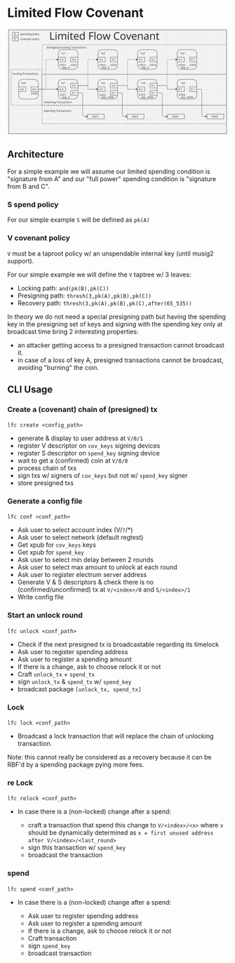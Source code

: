 # Limited Flow Covenant

![limited_flow_covenant](./assets/limited_flow_covenant.png)

## Architecture

For a simple example we will assume our limited spending condition is "signature from A"
and our "full power" spending condition is "signature from B and C".

### S spend policy

For our simple example `S` will be defined as `pk(A)`

### V covenant policy

`V` must be a taproot policy w/ an unspendable internal key (until musig2 support).

For our simple example we will define the `V` taptree w/ 3 leaves:

 - Locking path: `and(pk(B),pk(C))`
 - Presigning path: `thresh(3,pk(A),pk(B),pk(C))`
 - Recovery path: `thresh(3,pk(A),pk(B),pk(C),after(65_535))`

In theory we do not need a special presigning path but having the spending key
in the presigning set of keys and signing with the spending key only at broadcast time 
bring 2 interesting properties:

 - an attacker getting access to a presigned transaction cannot broadcast it.
 - in case of a loss of key A, presigned transactions cannot be broadcast, avoiding 
 "burning" the coin.

## CLI Usage

### Create a (covenant) chain of (presigned) tx

`lfc create <config_path>`

 - generate & display to user address at `V/0/1`
 - register V descriptor on `cov_keys` signing devices
 - register S descriptor on `spend_key` signing device
 - wait to get a (confirmed) coin at `V/0/0`
 - process chain of txs
 - sign txs w/ signers of `cov_keys` but not w/ `spend_key` signer
 - store presigned txs

### Generate a config file

`lfc conf <conf_path>`

 - Ask user to select account index (V/`?`/*)
 - Ask user to select network (default regtest)
 - Get xpub for `cov_keys` keys
 - Get xpub for `spend_key`
 - Ask user to select min delay between 2 rounds
 - Ask user to select max amount to unlock at each round
 - Ask user to register electrum server address
 - Generate V & S descriptors & check there is no (confirmed/unconfirmed) tx at `V/<index>/0` and `S/<index>/1`
 - Write config file

### Start an unlock round

`lfc unlock <conf_path>`

 - Check if the next presigned tx is broadcastable regarding its timelock
 - Ask user to register spending address
 - Ask user to register a spending amount
 - If there is a change, ask to choose relock it or not
 - Craft `unlock_tx` + `spend_tx`
 - sign `unlock_tx` & `spend_tx` w/ `spend_key`
 - broadcast package `[unlock_tx, spend_tx]`

### Lock

`lfc lock <conf_path>`

 - Broadcast a lock transaction that will replace the chain of unlocking 
 transaction.

 Note: this cannot really be considered as a recovery because it can be RBF'd
 by a spending package pying more fees.

### re Lock

`lfc relock <conf_path>`

 - In case there is a (non-locked) change after a spend:

   - craft a transaction that spend this change to `V/<index>/<x>` where `x`
     should be dynamically determined as `x = first unused address after V/<index>/<last_round>`
   - sign this transaction w/ `spend_key`
   - broadcast the transaction

### spend

`lfc spend <conf_path>`

 - In case there is a (non-locked) change after a spend:

     - Ask user to register spending address
     - Ask user to register a spending amount
     - If there is a change, ask to choose relock it or not
     - Craft transaction
     - sign `spend_key`
     - broadcast transaction

